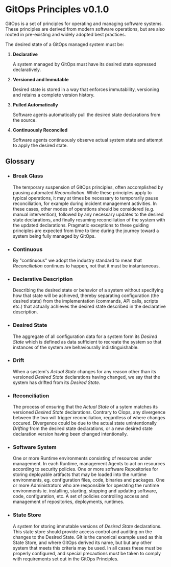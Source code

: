 # GitOps Principles v0.1.0

GitOps is a set of principles for operating and managing software systems.
These principles are derived from modern software operations, but are also rooted in pre-existing and widely adopted best practices.

The desired state of a GitOps managed system must be:

1. **Declarative**

    A system managed by GitOps must have its desired state expressed declaratively.

2. **Versioned and Immutable**

    Desired state is stored in a way that enforces immutability, versioning and retains a complete version history.

3. **Pulled Automatically**

    Software agents automatically pull the desired state declarations from the source.

4. **Continuously Reconciled**

    Software agents continuously observe actual system state and attempt to apply the desired state.

## Glossary

- ### Break Glass

    The temporary suspension of GitOps principles, often accomplished by pausing automated _Reconciliation_.
    While these principles apply to typical operations, it may at times be necessary to temporarily pause reconciliation, for example during incident management activities.
    In these cases, other modes of operations should be considered (e.g. manual intervention), followed by any necessary updates to the desired state declarations, and finally resuming reconciliation of the system with the updated declarations.
    Pragmatic exceptions to these guiding principles are expected from time to time during the journey toward a system being fully managed by GitOps.

- ### Continuous

    By "continuous" we adopt the industry standard to mean that _Reconciliation_ continues to happen, not that it must be instantaneous.

- ### Declarative Description

    Describing the desired state or behavior of a system without specifying how that state will be achieved, thereby separating configuration (the desired state) from the implementation (commands, API calls, scripts etc.) that actually achieves the desired state described in the declarative description.

- ### Desired State

    The aggregate of all configuration data for a system form its _Desired State_ which is defined as data sufficient to recreate the system so that instances of the system are behaviourally indistinguishable.

- ### Drift

    When a system's _Actual State_ changes for any reason other than its versioned _Desired State_ declarations having changed, we say that the system has drifted from its _Desired State_.

- ### Reconciliation

    The process of ensuring that the _Actual State_ of a sytem matches its versioned _Desired State_ declarations.
    Contrary to CIops, any divergence between the two will trigger reconciliation, regardless of where changes occured.
    Divergence could be due to the actual state unintentionally _Drifting_ from the desired state declarations, or a new desired state declaration version having been changed intentionally.

- ### Software System

    One or more Runtime environments consisting of resources under management.
    In each Runtime, management Agents to act on resources according to security policies.
    One or more software Repositories for storing deployable artifacts that may be loaded into the runtime environments, eg. configuration files, code, binaries and packages.
    One or more Administrators who are responsible for operating the runtime environments ie. installing, starting, stopping and updating software, code, configuration, etc.
    A set of policies controlling access and management of repositories, deployments, runtimes.

- ### State Store

    A system for storing immutable versions of _Desired State_ declarations.
    This state store should provide access control and auditing on the changes to the Desired State.
    Git is the canonical example used as this State Store, and where GitOps derived its name, but but any other system that meets this criteria may be used.
    In all cases these must be properly configured, and special precautions must be taken to comply with requirements set out in the GitOps Principles.
